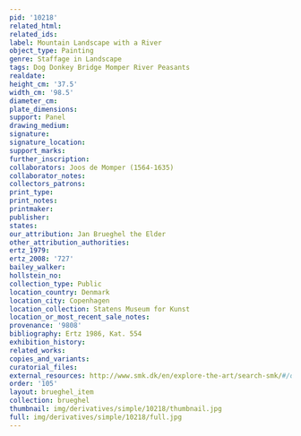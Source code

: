 ```yaml
---
pid: '10218'
related_html: 
related_ids: 
label: Mountain Landscape with a River
object_type: Painting
genre: Staffage in Landscape
tags: Dog Donkey Bridge Momper River Peasants
realdate: 
height_cm: '37.5'
width_cm: '98.5'
diameter_cm: 
plate_dimensions: 
support: Panel
drawing_medium: 
signature: 
signature_location: 
support_marks: 
further_inscription: 
collaborators: Joos de Momper (1564-1635)
collaborator_notes: 
collectors_patrons: 
print_type: 
print_notes: 
printmaker: 
publisher: 
states: 
our_attribution: Jan Brueghel the Elder
other_attribution_authorities: 
ertz_1979: 
ertz_2008: '727'
bailey_walker: 
hollstein_no: 
collection_type: Public
location_country: Denmark
location_city: Copenhagen
location_collection: Statens Museum for Kunst
location_or_most_recent_sale_notes: 
provenance: '9808'
bibliography: Ertz 1986, Kat. 554
exhibition_history: 
related_works: 
copies_and_variants: 
curatorial_files: 
external_resources: http://www.smk.dk/en/explore-the-art/search-smk/#/detail/KMSsp216
order: '105'
layout: brueghel_item
collection: brueghel
thumbnail: img/derivatives/simple/10218/thumbnail.jpg
full: img/derivatives/simple/10218/full.jpg
---
```

